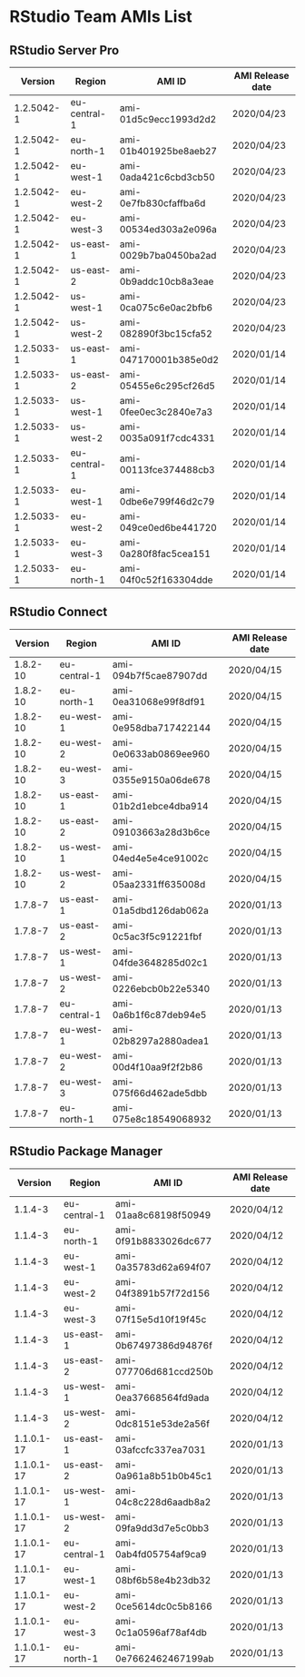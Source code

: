 # RStudio Team AMIs List

## RStudio Server Pro

| Version | Region | AMI ID  | AMI Release date |
| --- | --- | --- | --- |
| 1.2.5042-1 | eu-central-1 | ami-01d5c9ecc1993d2d2 | 2020/04/23 |
| 1.2.5042-1 | eu-north-1 | ami-01b401925be8aeb27 | 2020/04/23 |
| 1.2.5042-1 | eu-west-1 | ami-0ada421c6cbd3cb50 | 2020/04/23 |
| 1.2.5042-1 | eu-west-2 | ami-0e7fb830cfaffba6d | 2020/04/23 |
| 1.2.5042-1 | eu-west-3 | ami-00534ed303a2e096a | 2020/04/23 |
| 1.2.5042-1 | us-east-1 | ami-0029b7ba0450ba2ad | 2020/04/23 |
| 1.2.5042-1 | us-east-2 | ami-0b9addc10cb8a3eae | 2020/04/23 |
| 1.2.5042-1 | us-west-1 | ami-0ca075c6e0ac2bfb6 | 2020/04/23 |
| 1.2.5042-1 | us-west-2 | ami-082890f3bc15cfa52 | 2020/04/23 |
| 1.2.5033-1 | us-east-1 | ami-047170001b385e0d2 | 2020/01/14 |
| 1.2.5033-1 | us-east-2 | ami-05455e6c295cf26d5 | 2020/01/14 |
| 1.2.5033-1 | us-west-1 | ami-0fee0ec3c2840e7a3 | 2020/01/14 |
| 1.2.5033-1 | us-west-2 | ami-0035a091f7cdc4331 | 2020/01/14 |
| 1.2.5033-1 | eu-central-1 | ami-00113fce374488cb3 | 2020/01/14 |
| 1.2.5033-1 | eu-west-1 | ami-0dbe6e799f46d2c79 | 2020/01/14 |
| 1.2.5033-1 | eu-west-2 | ami-049ce0ed6be441720 | 2020/01/14 |
| 1.2.5033-1 | eu-west-3 | ami-0a280f8fac5cea151 | 2020/01/14 |
| 1.2.5033-1 | eu-north-1 | ami-04f0c52f163304dde | 2020/01/14 |

## RStudio Connect

| Version | Region | AMI ID  | AMI Release date |
| --- | --- | --- | --- |
| 1.8.2-10 | eu-central-1 | ami-094b7f5cae87907dd | 2020/04/15 |
| 1.8.2-10 | eu-north-1 | ami-0ea31068e99f8df91 | 2020/04/15 |
| 1.8.2-10 | eu-west-1 | ami-0e958dba717422144 | 2020/04/15 |
| 1.8.2-10 | eu-west-2 | ami-0e0633ab0869ee960 | 2020/04/15 |
| 1.8.2-10 | eu-west-3 | ami-0355e9150a06de678 | 2020/04/15 |
| 1.8.2-10 | us-east-1 | ami-01b2d1ebce4dba914 | 2020/04/15 |
| 1.8.2-10 | us-east-2 | ami-09103663a28d3b6ce | 2020/04/15 |
| 1.8.2-10 | us-west-1 | ami-04ed4e5e4ce91002c | 2020/04/15 |
| 1.8.2-10 | us-west-2 | ami-05aa2331ff635008d | 2020/04/15 |
| 1.7.8-7 | us-east-1 | ami-01a5dbd126dab062a | 2020/01/13 |
| 1.7.8-7 | us-east-2 | ami-0c5ac3f5c91221fbf | 2020/01/13 |
| 1.7.8-7 | us-west-1 | ami-04fde3648285d02c1 | 2020/01/13 |
| 1.7.8-7 | us-west-2 | ami-0226ebcb0b22e5340 | 2020/01/13 |
| 1.7.8-7 | eu-central-1 | ami-0a6b1f6c87deb94e5 | 2020/01/13 |
| 1.7.8-7 | eu-west-1 | ami-02b8297a2880adea1 | 2020/01/13 |
| 1.7.8-7 | eu-west-2 | ami-00d4f10aa9f2f2b86 | 2020/01/13 |
| 1.7.8-7 | eu-west-3 | ami-075f66d462ade5dbb | 2020/01/13 |
| 1.7.8-7 | eu-north-1 | ami-075e8c18549068932 | 2020/01/13 |

## RStudio Package Manager

| Version | Region | AMI ID  | AMI Release date |
| --- | --- | --- | --- |
| 1.1.4-3 | eu-central-1 | ami-01aa8c68198f50949 | 2020/04/12 |
| 1.1.4-3 | eu-north-1 | ami-0f91b8833026dc677 | 2020/04/12 |
| 1.1.4-3 | eu-west-1 | ami-0a35783d62a694f07 | 2020/04/12 |
| 1.1.4-3 | eu-west-2 | ami-04f3891b57f72d156 | 2020/04/12 |
| 1.1.4-3 | eu-west-3 | ami-07f15e5d10f19f45c | 2020/04/12 |
| 1.1.4-3 | us-east-1 | ami-0b67497386d94876f | 2020/04/12 |
| 1.1.4-3 | us-east-2 | ami-077706d681ccd250b | 2020/04/12 |
| 1.1.4-3 | us-west-1 | ami-0ea37668564fd9ada | 2020/04/12 |
| 1.1.4-3 | us-west-2 | ami-0dc8151e53de2a56f | 2020/04/12 |
| 1.1.0.1-17 | us-east-1 | ami-03afccfc337ea7031 | 2020/01/13 |
| 1.1.0.1-17 | us-east-2 | ami-0a961a8b51b0b45c1 | 2020/01/13 |
| 1.1.0.1-17 | us-west-1 | ami-04c8c228d6aadb8a2 | 2020/01/13 |
| 1.1.0.1-17 | us-west-2 | ami-09fa9dd3d7e5c0bb3 | 2020/01/13 |
| 1.1.0.1-17 | eu-central-1 | ami-0ab4fd05754af9ca9 | 2020/01/13 |
| 1.1.0.1-17 | eu-west-1 | ami-08bf6b58e4b23db32 | 2020/01/13 |
| 1.1.0.1-17 | eu-west-2 | ami-0ce5614dc0c5b8166 | 2020/01/13 |
| 1.1.0.1-17 | eu-west-3 | ami-0c1a0596af78af4db | 2020/01/13 |
| 1.1.0.1-17 | eu-north-1 | ami-0e7662462467199ab | 2020/01/13 |
